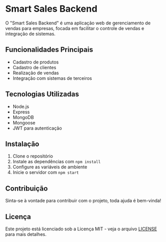 # Smart Sales Backend

O "Smart Sales Backend" é uma aplicação web de gerenciamento de vendas para empresas, focada em facilitar o controle de vendas e integração de sistemas.

## Funcionalidades Principais
- Cadastro de produtos
- Cadastro de clientes
- Realização de vendas
- Integração com sistemas de terceiros

## Tecnologias Utilizadas
- Node.js
- Express
- MongoDB
- Mongoose
- JWT para autenticação

## Instalação
1. Clone o repositório
2. Instale as dependências com `npm install`
3. Configure as variáveis de ambiente
4. Inicie o servidor com `npm start`

## Contribuição
Sinta-se à vontade para contribuir com o projeto, toda ajuda é bem-vinda!

## Licença
Este projeto está licenciado sob a Licença MIT - veja o arquivo [LICENSE](LICENSE) para mais detalhes.